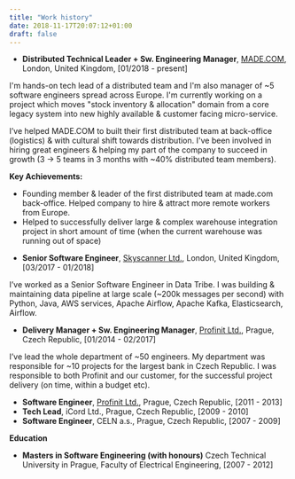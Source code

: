 ```yaml
---
title: "Work history"
date: 2018-11-17T20:07:12+01:00
draft: false
---
```


* **Distributed Technical Leader + Sw. Engineering Manager**, <a href="http://www.made.com" target="_blank">MADE.COM</a>, London, United Kingdom, [01/2018 - present]

I'm hands-on tech lead of a distributed team and I'm also manager of ~5 software engineers spread across Europe.
I'm currently working on a project which moves "stock inventory & allocation" domain from a core legacy system into new highly available & 
customer facing micro-service. 


I’ve helped MADE.COM to built their first distributed team at back-office (logistics) & with cultural
shift towards distribution. I've been involved in hiring great engineers & helping my part of the company to
succeed in growth (3 -> 5 teams in 3 months with ~40% distributed team members).
  
**Key Achievements:**

- Founding member & leader of the first distributed team at made.com back-office. Helped
company to hire & attract more remote workers from Europe.
- Helped to successfully deliver large & complex warehouse integration project in short amount of time (when the current warehouse was running out of space) 


* **Senior Software Engineer**, <a href="http://www.skyscanner.com" target="_blank">Skyscanner Ltd.</a>, London, United Kingdom, [03/2017 - 01/2018]

I’ve worked as a Senior Software Engineer in Data Tribe. I was building & maintaining data pipeline at large scale (~200k messages per second) with Python, Java, AWS services, Apache Airflow, Apache Kafka, Elasticsearch, Airflow. 

* **Delivery Manager + Sw. Engineering Manager**, <a href="http://www.profinit.eu" target="_blank">Profinit Ltd.</a>, Prague, Czech Republic, [01/2014 - 02/2017]

I’ve lead the whole department of ~50 engineers. My department was responsible for ~10 projects for the largest bank in Czech Republic. 
I was responsible to both Profinit and our customer, for the successful project delivery (on time, within a budget etc).

* **Software Engineer**, <a href="http://www.profinit.eu" target="_blank">Profinit Ltd.</a>, Prague, Czech Republic, [2011 - 2013]
* **Tech Lead**, iCord Ltd., Prague, Czech Republic, [2009 - 2010]
* **Software Engineer**, CELN a.s., Prague, Czech Republic, [2007 - 2009]

**Education**

* **Masters in Software Engineering (with honours)**  Czech Technical University in Prague, Faculty of Electrical Engineering, [2007 - 2012]